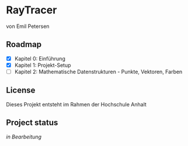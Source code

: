 # RayTracer
von Emil Petersen

## Roadmap

- [x]  Kapitel 0: Einführung
- [x]  Kapitel 1: Projekt-Setup
- [ ]  Kapitel 2: Mathematische Datenstrukturen - Punkte, Vektoren, Farben

## License
Dieses Projekt entsteht im Rahmen der Hochschule Anhalt

## Project status
*in Bearbeitung*
